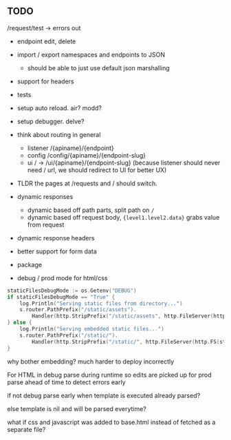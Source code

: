 ## TODO

/request/test -> errors out

- endpoint edit, delete
- import / export namespaces and endpoints to JSON
  - should be able to just use default json marshalling

- support for headers
- tests
- setup auto reload. air? modd?
- setup debugger. delve?


- think about routing in general
    - listener /{apiname}/{endpoint}
    - config /config/{apiname}/{endpoint-slug}
    - ui / -> /ui/{apiname}/{endpoint-slug} (because listener should never need / url, we should redirect to UI for better UX)
- TLDR the pages at /requests and / should switch.

 - dynamic responses
   - dynamic based off path parts, split path on `/`
   - dynamic based off request body, `{level1.level2.data}` grabs value from request

 - dynamic response headers
 - better support for form data

- package
- debug / prod mode for html/css
```go
staticFilesDebugMode := os.Getenv("DEBUG")
if staticFilesDebugMode == "True" {
    log.Println("Serving static files from directory...")
    s.router.PathPrefix("/static/assets").
        Handler(http.StripPrefix("/static/assets", http.FileServer(http.Dir("static/assets"))))
} else {
    log.Println("Serving embedded static files...")
    s.router.PathPrefix("/static/").
        Handler(http.StripPrefix("/static/", http.FileServer(http.FS(static.Assets))))
}
```
why bother embedding? much harder to deploy incorrectly

For HTML
in debug parse during runtime so edits are picked up
for prod parse ahead of time to detect errors early

if not debug parse early
when template is executed already parsed?

else
template is nil and will be parsed everytime?

what if css and javascript was added to base.html instead of fetched as a separate file?